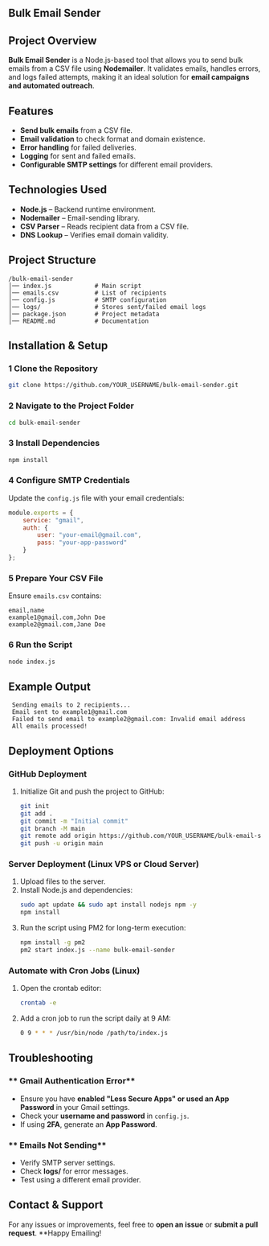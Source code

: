 ## Bulk Email Sender



## Project Overview
**Bulk Email Sender** is a Node.js-based tool that allows you to send bulk emails from a CSV file using **Nodemailer**. It validates emails, handles errors, and logs failed attempts, making it an ideal solution for **email campaigns and automated outreach**.

##  Features
-  **Send bulk emails** from a CSV file.
-  **Email validation** to check format and domain existence.
- **Error handling** for failed deliveries.
- **Logging** for sent and failed emails.
- **Configurable SMTP settings** for different email providers.

## Technologies Used
-  **Node.js** – Backend runtime environment.
- **Nodemailer** – Email-sending library.
-  **CSV Parser** – Reads recipient data from a CSV file.
- **DNS Lookup** – Verifies email domain validity.

## Project Structure
```
/bulk-email-sender
│── index.js            # Main script
│── emails.csv          # List of recipients
│── config.js           # SMTP configuration
│── logs/               # Stores sent/failed email logs
│── package.json        # Project metadata
│── README.md           # Documentation
```

##  Installation & Setup
### **1 Clone the Repository**
```sh
git clone https://github.com/YOUR_USERNAME/bulk-email-sender.git
```
### **2 Navigate to the Project Folder**
```sh
cd bulk-email-sender
```
### **3 Install Dependencies**
```sh
npm install
```
### **4 Configure SMTP Credentials**
Update the `config.js` file with your email credentials:
```js
module.exports = {
    service: "gmail",
    auth: {
        user: "your-email@gmail.com",
        pass: "your-app-password"
    }
};
```
### **5 Prepare Your CSV File**
Ensure `emails.csv` contains:
```csv
email,name
example1@gmail.com,John Doe
example2@gmail.com,Jane Doe
```
### **6 Run the Script**
```sh
node index.js
```

##  Example Output
```
 Sending emails to 2 recipients...
 Email sent to example1@gmail.com
 Failed to send email to example2@gmail.com: Invalid email address
 All emails processed!
```

##  Deployment Options
### **GitHub Deployment**
1. Initialize Git and push the project to GitHub:
   ```sh
   git init
   git add .
   git commit -m "Initial commit"
   git branch -M main
   git remote add origin https://github.com/YOUR_USERNAME/bulk-email-sender.git
   git push -u origin main
   ```
### **Server Deployment (Linux VPS or Cloud Server)**
1. Upload files to the server.
2. Install Node.js and dependencies:
   ```sh
   sudo apt update && sudo apt install nodejs npm -y
   npm install
   ```
3. Run the script using PM2 for long-term execution:
   ```sh
   npm install -g pm2
   pm2 start index.js --name bulk-email-sender
   ```
### **Automate with Cron Jobs (Linux)**
1. Open the crontab editor:
   ```sh
   crontab -e
   ```
2. Add a cron job to run the script daily at 9 AM:
   ```sh
   0 9 * * * /usr/bin/node /path/to/index.js
   ```

## Troubleshooting
### ** Gmail Authentication Error**
- Ensure you have **enabled "Less Secure Apps" or used an App Password** in your Gmail settings.
- Check your **username and password** in `config.js`.
- If using **2FA**, generate an **App Password**.

### ** Emails Not Sending**
- Verify SMTP server settings.
- Check **logs/** for error messages.
- Test using a different email provider.

##  Contact & Support
For any issues or improvements, feel free to **open an issue** or **submit a pull request**.
 **Happy Emailing!

